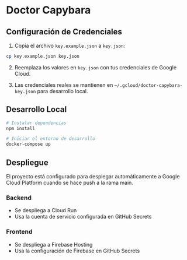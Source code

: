 # Doctor Capybara

## Configuración de Credenciales

1. Copia el archivo `key.example.json` a `key.json`:

```bash
cp key.example.json key.json
```

2. Reemplaza los valores en `key.json` con tus credenciales de Google Cloud.

3. Las credenciales reales se mantienen en `~/.gcloud/doctor-capybara-key.json` para desarrollo local.

## Desarrollo Local

```bash
# Instalar dependencias
npm install

# Iniciar el entorno de desarrollo
docker-compose up
```

## Despliegue

El proyecto está configurado para desplegar automáticamente a Google Cloud Platform cuando se hace push a la rama main.

### Backend

- Se despliega a Cloud Run
- Usa la cuenta de servicio configurada en GitHub Secrets

### Frontend

- Se despliega a Firebase Hosting
- Usa la configuración de Firebase en GitHub Secrets
